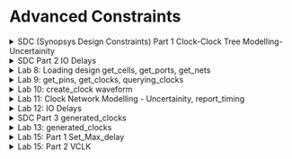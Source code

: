 # Advanced Constraints

<details>
<summary> SDC (Synopsys Design Constraints) Part 1 Clock-Clock Tree Modelling-Uncertainity </summary>
<br>

#### Clock Generation

![image](https://github.com/user-attachments/assets/9eaa3e01-78dc-42a1-b1f0-4ec2d4590e11)

#### Clock Distribution

![image](https://github.com/user-attachments/assets/47b59124-3c0d-4143-8226-b38496555dd5)

#### Clock Skew

![image](https://github.com/user-attachments/assets/f00ec1cb-14d5-4c65-846e-072598ac6503)

#### Factors to be considered for clock Modelling

![image](https://github.com/user-attachments/assets/a0391b97-6515-4d3d-819d-58418337dcdf)

![image](https://github.com/user-attachments/assets/eeac7e23-212c-4ee8-8025-c35418b73daa)

#### Various Constraints

![image](https://github.com/user-attachments/assets/6791d375-80b0-466b-8ed2-d5a3b867996c)

</details>

<details>
<summary>SDC Part 2 IO Delays </summary>
<br>

## How to Constraint the design in DC

![image](https://github.com/user-attachments/assets/b033d2ef-c601-48a2-b82f-12b9cd35cb69)

## getting the ports in DC

![image](https://github.com/user-attachments/assets/a2df36af-334b-446d-b546-125be8224099)

## getting the clocks in DC

![image](https://github.com/user-attachments/assets/82fc0db8-31b7-4da3-9bec-b9633ec1c26b)

## Querying the cells in design

![image](https://github.com/user-attachments/assets/566d82fb-46af-4c59-ba94-a0d1a5be0293)

## Command to Create Clock

![image](https://github.com/user-attachments/assets/63862391-87d9-4166-952b-bcd4ad35b6cf)

## Practicalities of Clock Network

* ### Latency
* ### Uncertainity

![image](https://github.com/user-attachments/assets/52502fbc-5b23-4464-8740-dcf69a4e0d0f)

## Clocks-Waveform

![image](https://github.com/user-attachments/assets/503c3bd4-2147-4404-b343-47d6c08840f9)

## How to constraint the Input Path?

![image](https://github.com/user-attachments/assets/718a3076-f15a-4151-af79-c6e8c603dfcc)

## How to constraint the Output Path?

![image](https://github.com/user-attachments/assets/3f5df8f9-ec63-4908-ba93-02d0ef52b1ef)

## Summary of SDC Commands

![image](https://github.com/user-attachments/assets/5f8467b7-e588-4d34-829c-ff72978076c9)

</details>

<details>
<summary>Lab 8: Loading design get_cells, get_ports, get_nets </summary>
<br>

## Example: Implementation of the circuit

![image](https://github.com/user-attachments/assets/71d2547d-607e-4a7d-a99e-3ea45a94662d)


* Verilog Code

```
module lab8_circuit (input rst, input clk , input IN_A , input IN_B , output OUT_Y , output out_clk);
reg REGA , REGB , REGC ; 

always @ (posedge clk , posedge rst)
begin
	if(rst)
	begin
		REGA <= 1'b0;
		REGB <= 1'b0;
		REGC <= 1'b0;
	end
	else
	begin
		REGA <= IN_A | IN_B;
		REGB <= IN_A ^ IN_B;
		REGC <= !(REGA & REGB); 
	end
end

assign OUT_Y = ~REGC;

assign out_clk = clk;

endmodule

```

* csh
* dc_shell
* echo $target_library
* echo $link_library
* read_verilog /home/vijayalaxmi/sky130RTLDesignAndSynthesisWorkshop/DC_WORKSHOP/verilog_files/lab8_circuit.v
![image](https://github.com/user-attachments/assets/9fd48c84-0b5e-401a-9f89-6d3134d1617f)

*link

*compile_ultra

![image](https://github.com/user-attachments/assets/cf351e9f-9f59-47b9-8342-ab78c0b1eebb)

* get_ports
* foreach_in_collection my_port [get_ports *] {
  set my_port_name [get_object_name $my_port] ; echo $my_port_name; }

![image](https://github.com/user-attachments/assets/b21a1a88-20e8-48bc-a98d-999d1cc57d06)

# To know the direction of ports
* get_ports rst
* get_attribute [get_ports rst] direction

![image](https://github.com/user-attachments/assets/c8d29256-af66-45a0-8f6d-1287c68a7fae)

# Script to print direction of all ports
* foreach_in_collection my_port [get_ports *] {
set my_port_name [get_object_name $my_port] ;
set dir [get_attribute [get_ports $my_port_name] direction]
echo $my_port_name $dir;
}

![image](https://github.com/user-attachments/assets/bf5e5710-dfa4-4c7e-a25d-6a315fdff7ad)

# To know whether the cells are logical or physical

* get_cells *
* get_attribute [get_cells U9] is_hierarchical
* get_attribute [get_cells U12] is_hierarchical
* get_attribute [get_cells REGA_reg] is_hierarchical
* get_cells * -hier -filter "is_hierarchical == false"
* get_cells * -hier -filter "is_hierarchical == true"

![image](https://github.com/user-attachments/assets/c343d169-b030-467e-9770-9bb9dc71a992)

* Example illustrating logical/phyiscal cells
![image](https://github.com/user-attachments/assets/7e10e33a-b057-4193-bceb-649dfeedb340)

* ref_name: name of physical cell in .lib
* Difference between instance and reference name
  
![image](https://github.com/user-attachments/assets/671dbf6e-1ff1-4833-be69-9782154b5d07)

# To find the reference name
* get_attribute [get_cells REGA_reg] ref_name
![image](https://github.com/user-attachments/assets/d7fd193c-8f09-478c-8e76-c1f217071d4c)

# To know the reference name of all cells
* foreach_in_collection my_cell [get_cells * -hier] {
  set my_cell_name [get_object_name $my_cell];
  set rname [get_attribute [get_cells $my_cell_name] ref_name]
  echo $my_cell_name $rname
  }
![image](https://github.com/user-attachments/assets/d4cb0fe4-c3ec-4e07-b013-d923f5fcf072)

#### Command to write ddc file
* write -f ddc -out lab8_circuit.ddc
![image](https://github.com/user-attachments/assets/9300eb36-1314-42d9-9134-b8e7ecf274ce)

#### Launch design vision
* csh
* design_vision
* read_ddc lab8_circuit.ddc
![image](https://github.com/user-attachments/assets/8fdb8769-c1d7-4149-b728-2719ec6b3fff)
![image](https://github.com/user-attachments/assets/cb1617ff-72d8-4bf5-99f4-64ffafdd717e)

* Implementation of the circuit in the above image is
![image](https://github.com/user-attachments/assets/bc95b127-90ad-49b8-8087-6c7017fce3cb)

#### To get information about nets
* get_nets *
* To know what nets are connected command is : all_connected N1
![image](https://github.com/user-attachments/assets/d4c0163d-4371-4f1f-af3d-bd66bb24fc54)

## Net can have only one driver in digital design

![image](https://github.com/user-attachments/assets/a8142c4a-8bf2-4646-91c1-b3718970c591)

* all_connected n5
![image](https://github.com/user-attachments/assets/9505283e-a73e-444b-a24c-62b897f15b8f)

* foreach_in_collection my_pin [all_connected n5] {
  set pin_name [get_object_name $my_pin];
  set dir [get_attribute [get_pins $pin_name] direction];
  echo $pin_name $dir;
  }

![image](https://github.com/user-attachments/assets/03c5bec2-8d59-421c-9178-8853f5d62dc1)

</details>

<details>
<summary>Lab 9: get_pins, get_clocks, querying_clocks </summary>
<br>

* get_pins *
* 
# To list all the pins

* foreach_in_collection my_pin [get_pins *] {
  set pin_name [get_object_name $my_pin];
  echo $pin_name;
  }

![image](https://github.com/user-attachments/assets/b27f6fe1-ec80-4495-bc70-9486ede53896)

## To check some attributes
* get_attribute [get_pins REGC_reg/RESET_B] direction
* get_attribute [get_pins REGC_reg/RESET_B] clock
* get_attribute [get_pins REGC_reg/CLK] clock

![image](https://github.com/user-attachments/assets/0f9f5376-f0ec-4a31-af2f-1eb5f7e72e88)

## To know what all pins are the clock pins in my design
*The attribute clock is defined on input pins
#### Script for finding the direction of pins
* foreach_in_collection my_pin [get_pins *] {
  set my_pin_name [get_object_name $my_pin];
  set dir [get_attribute [get_pins $my_pin_name] direction];
  echo $my_pin_name $dir;
  }
![image](https://github.com/user-attachments/assets/accf9c08-dd2b-40a8-84bf-c9ddab03efb0)

* foreach_in_collection my_pin [get_pins *] {
  set my_pin_name [get_object_name $my_pin];
  set dir [get_attribute [get_pins $my_pin_name] direction];
  if { [regexp $dir in] } {
  if { [get_attribute [get_pins $my_pin_name] clock] } {
  echo $my_pin_name;
  }
  }
  }
  ![image](https://github.com/user-attachments/assets/26fe4f4a-2d39-4739-ac17-31ae28e66301)
  
* Output: showing all the clock pins
![image](https://github.com/user-attachments/assets/8f9f5223-2ba6-4358-8253-e7b21f49c289)

# Difference between clock and clocks

![image](https://github.com/user-attachments/assets/71db9d97-010d-48e4-aa6d-1b8432ff97dc)

![image](https://github.com/user-attachments/assets/8140d80f-5123-4a93-a441-92da13a038ab)

* get_clocks * (it tells what are the clocks in design)

![image](https://github.com/user-attachments/assets/34378469-1aff-44b2-989d-d3a6fd4b2aaa)


</details>

<details>
<summary>Lab 10: create_clock waveform </summary>
<br>

#### current_design tells name of top module

![image](https://github.com/user-attachments/assets/f015c834-03ac-4395-8f81-d85ed1897eeb)

![image](https://github.com/user-attachments/assets/afbc2f23-23c0-4bda-bec4-ecd90d6190df)

#### Command to create the clock is
* create_clock -name MYCLK -per 10 [get_ports clk]

![image](https://github.com/user-attachments/assets/25f043b7-0458-47e7-8474-a6211311e4c5)

* report_clocks * (lists all clocks in my design)
![image](https://github.com/user-attachments/assets/a9568c7a-ac8a-4e6d-bfb9-627f869f7ca9)

* get_attribute [get_pins REGA_reg/CLK] clocks
* get_attribute [get_ports out_clk] clocks

![image](https://github.com/user-attachments/assets/336a7eec-e2b7-4425-8fe3-7f8fc0a6f957)

![image](https://github.com/user-attachments/assets/1cf36f25-0a5c-4e94-b776-d6ad29363f04)

## Script
*sh gvim query_clock_pin.tcl &

![image](https://github.com/user-attachments/assets/bf465acb-f087-40a7-b585-793ed9986b99)

* source gvim query_clock_pin.tcl

![image](https://github.com/user-attachments/assets/60bc1c4e-653b-49a7-a440-b9e943abda11)

# Let us create BAD_CLK 

![image](https://github.com/user-attachments/assets/ad055e64-add7-4fc6-a3a1-211c806d843f)

# command to remove the wrong clock is
* remove_clock BAD_CLK

![image](https://github.com/user-attachments/assets/2f13ea0b-f178-443d-8f8f-91f08cb3b5e5)

# Creating Waveform

![image](https://github.com/user-attachments/assets/bcf1837c-f812-4865-bd21-a4962cd97300)

* create_clock -name MY_CLK -per 10 [get_ports clk] -wave {5 10}

![image](https://github.com/user-attachments/assets/3d5f252b-8812-407a-a954-23fdbdf72db2)

#### To create 25% duty cycle clock

* create_clock -name MY_CLK -per 10 [get_ports clk] -wave {0 2.5} (here if we change the order tool will create waveform)

![image](https://github.com/user-attachments/assets/a74e77ed-6427-4a66-aecc-cc685e00fccb)

* 10 ns Clock with first rising edge at 15 ns
  
![image](https://github.com/user-attachments/assets/294ca7b6-c4cc-45a7-a737-3b7fdd0e708e)




  
</details>

<details>
<summary>Lab 11: Clock Network Modelling - Uncertainity, report_timing </summary>
<br>

## Clock Network Modelling

#### Clock Network Attributes
* Source Latency
* Network Latency
* Clock Skew
* Clock Jitter

![image](https://github.com/user-attachments/assets/aab76170-2b02-424c-91ea-f8137ab7eaad)


# Modelling Source latency, network latency (without source), Uncertainity

* set_clock_latency -source 1 [get_clocks MY_CLK]
* set_clock_latency 1 [get_clocks MY_CLK]
* set_clock_uncertainty 0.5  [get_clocks MY_CLK] (for max delay)
* set_clock_uncertainty -hold 0.1  [get_clocks MY_CLK] (for min delay)

![image](https://github.com/user-attachments/assets/17e64a15-7d22-4b2b-9251-8c2688558dfc)

## How the above parameters affect the design?

#### command to check timing is

* report_timing
* It is saying path is uncontrained
![image](https://github.com/user-attachments/assets/dc73fdae-7e7b-484e-b300-bef483fd9e04)

* report_timing -to REGC_reg/D
  
![image](https://github.com/user-attachments/assets/798388f3-c92d-4dc9-b347-3430cd31bc59)

* create_clock -name MYCLK -per 10 [get_ports clk]
* report_timing -to REGC_reg/D

![image](https://github.com/user-attachments/assets/ac298fde-57f5-4ec8-bca2-67dceb3a0cff)

# Arrival & required time

![image](https://github.com/user-attachments/assets/a50843ae-c2f7-4c92-892f-68923e9e4ec9)

#### Clock behavior model
* set_clock_latency -source 2 [get_clocks MYCLK]
* set_clock_latency  2 [get_clocks MYCLK]
* set_clock_uncertainty -setup 0.5  [get_clocks MYCLK]
* set_clock_uncertainty -setup 0.1  [get_clocks MYCLK]
![image](https://github.com/user-attachments/assets/bb921422-d9c5-4f63-87e5-129168db168a)
* The above calculations are according to the equations given here
![image](https://github.com/user-attachments/assets/26dbb45d-34c0-450a-84b0-a1af53322bd3)

![image](https://github.com/user-attachments/assets/25d0ea5c-f9a8-4626-a228-5b26eab51d3d)

#### report_port -verbose

![image](https://github.com/user-attachments/assets/8bea7625-4115-448c-96b6-cebd83a11859)

![image](https://github.com/user-attachments/assets/1569d5d7-4ad1-40ca-aad8-57d3f5c48900)

#### report_timing -from IN_A

![image](https://github.com/user-attachments/assets/4ccbae47-4b45-436f-8a0e-5017061e43ac)

* reg-reg paths are constrained
* Input paths are not constrained, therefore IN_A path is unconstrained.


</details>

<details>
<summary>Lab 12: IO Delays </summary>
<br>

* As show here all the register to register paths are constrained
* Input and output paths are unconstrained
![image](https://github.com/user-attachments/assets/a812b4a6-df39-4b26-a09b-1c80268419d8)

```
* report_timing -from IN_A
Path is unconstained

![image](https://github.com/user-attachments/assets/4ccbae47-4b45-436f-8a0e-5017061e43ac)

* report_timing -to OUT_Y
Path is unconsrained
![image](https://github.com/user-attachments/assets/4b19fc9f-527b-4479-b8fc-69b91654656e)

* report_port -verbose: tell all the details like direction, transition, load etc

![image](https://github.com/user-attachments/assets/64f581db-cba8-4c75-89a3-fde10812a315)


```

## Modelling of Inputs
* set_input_delay -max 5 -clock [get_clocks MYCLK] [get_ports IN_A]
* set_input_delay -max 5 -clock [get_clocks MYCLK] [get_ports IN_B]
* report_port -verbose

![image](https://github.com/user-attachments/assets/7c2c24a1-cf02-48cf-b2e4-337c3bf0ddf1)

* report_timing -from IN_A
* Now path is constrained
![image](https://github.com/user-attachments/assets/3dfa9a26-5d62-4c6e-9cb7-46cd43e0c41d)

* report_timing -from IN_A -trans -net -cap -nosplit -delay_type min
* Path is unconstrained because min delay is not modelled
  
![image](https://github.com/user-attachments/assets/42761f62-d371-4662-b732-31d3877efd40)

#### Modelling of min delay

* report_timing -from IN_A -trans -net -cap -nosplit -delay_type min
* Now Path is constrained because min delay is modelled

![image](https://github.com/user-attachments/assets/2167155e-c3ba-4ee1-b966-7ca91de67121)

* report_timing -from IN_A -trans -net -cap -nosplit > a
* sh gvim a &
  
![image](https://github.com/user-attachments/assets/3d7e9d9e-33bd-4dce-9435-d35dde4309ed)

## Modelling Input Transistion

* set_input_transition -max 0.3 [get_ports IN_A]
* set_input_transition -max 0.3 [get_ports IN_B]
* set_input_transition -min 0.1 [get_ports IN_A]
* set_input_transition -min 0.1 [get_ports IN_B]

![image](https://github.com/user-attachments/assets/c60dd94e-548e-4852-ad46-a366e70429da)

![image](https://github.com/user-attachments/assets/434e910c-635c-409d-8823-f8e12eddac67)

## Model the output delay

* set_output_delay -max 5 -clock [get_clocks MYCLK] [get_ports OUT_Y]
* set_output_delay -min 1 -clock [get_clocks MYCLK] [get_ports OUT_Y]
* report_timing -to OUT_Y

  ![image](https://github.com/user-attachments/assets/498f3437-9668-4c12-a4f7-c520a461b4c1)

* report_timing -to OUT_Y -cap -trans -nosplit
  
## Modelling of load
* set_load -max 0.4 [get_ports OUT_Y]
* report_timing -to OUT_Y -cap -trans -nosplit
* 
  ![image](https://github.com/user-attachments/assets/9cff154c-ebcb-46cc-be2c-a7e1fad1d0b7)
  
* report_timing -to OUT_Y -cap -trans -nosplit > out_load
* sh gvim out_load &
  
![image](https://github.com/user-attachments/assets/385ce8e0-5f08-4d64-bf9c-dab7ef536bdd)

</details>

<details>
<summary> SDC Part 3 generated_clocks </summary>
<br>

#### Example

![image](https://github.com/user-attachments/assets/af8b97ff-b05e-4e07-8628-028393175735)

#### The solution to above problem is generated clock
![image](https://github.com/user-attachments/assets/949b7d82-49d8-411e-9c68-b8d73215a3a2)

#### Constraining the design
![image](https://github.com/user-attachments/assets/b94f48e0-f6c6-4748-a867-8f34e3b1c3e4)




</details>

<details>
<summary>Lab 13: generated_clocks </summary>
<br>

## Example to understand what is generated_clock and why it is required?

![image](https://github.com/user-attachments/assets/12f1d0d8-c739-4a61-b363-85154fe0c60f)

* create_generated_clock -name MYGEN_CLK -master MYCLK -source [get_ports clk] -div 1 [get_ports out_clk]
* report_clocks *

![image](https://github.com/user-attachments/assets/d37a3782-a668-4e2e-9340-c3509ff1274f)

* get_attribute [get_clocks MYGEN_CLK] is _generated
* get_attribute [get_clocks MYCLK] is _generated

![image](https://github.com/user-attachments/assets/f34c3536-f3b0-4aa1-a1b2-ac659bf53924)

* report_port -verbose

![image](https://github.com/user-attachments/assets/66ecf027-3a32-413c-842f-6a4ead61ece8)

* report_timing -to OUT_Y

![image](https://github.com/user-attachments/assets/a8060ba1-40cc-4525-b57d-3fa18c19ca95)

#### Modelling of MYGEN_CLK
* set_clock_latency -max 1 [get_clocks MYGEN_CLK]
* set_output_delay -max 5 -clock [get_clocks MYGEN_CLK] [get_ports OUT_Y]
* set_output_delay -min 1 -clock [get_clocks MYGEN_CLK] [get_ports OUT_Y]
* report_timing -to OUT_Y

![image](https://github.com/user-attachments/assets/ae09371b-e5dc-4d75-a00f-4af825872ea2)

#### Example lab8_circuit_modified.

```

module lab8_circuit (input rst, input clk , input IN_A , input IN_B , output OUT_Y , output out_clk , output reg out_div_clk);
reg REGA , REGB , REGC ; 

always @ (posedge clk , posedge rst)
begin
	if(rst)
	begin
		REGA <= 1'b0;
		REGB <= 1'b0;
		REGC <= 1'b0;
		out_div_clk <= 1'b0;
	end
	else
	begin
		REGA <= IN_A | IN_B;
		REGB <= IN_A ^ IN_B;
		REGC <= !(REGA & REGB);
		out_div_clk <= ~out_div_clk; 
	end
end

assign OUT_Y = ~REGC;

assign out_clk = clk;

endmodule

```
* reset_design
* read_verilog lab8_circuit_modified.v

![image](https://github.com/user-attachments/assets/52150569-2e31-4836-9301-aa1cd1118aa4)

*sh gvim lab8_cons.tcl





</details>

<details>
<summary>Lab 15: Part 1 Set_Max_delay </summary>
<br>


</details>

<details>
<summary>Lab 15: Part 2 VCLK </summary>
<br>


</details>



